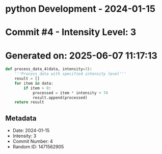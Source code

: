 ﻿# python Development - 2024-01-15
# Commit #4 - Intensity Level: 3
# Generated on: 2025-06-07 11:17:13
```python
def process_data_4(data, intensity=3):
    '''Process data with specified intensity level'''
    result = []
    for item in data:
        if item > 0:
            processed = item * intensity + 74
            result.append(processed)
    return result
```
## Metadata
- Date: 2024-01-15
- Intensity: 3
- Commit Number: 4
- Random ID: 1471562905
